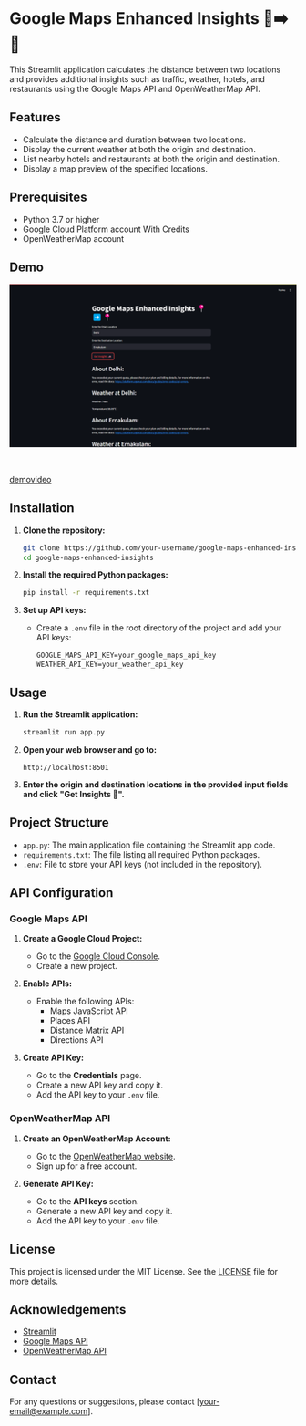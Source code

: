 # Google Maps Enhanced Insights 📍➡️📍

This Streamlit application calculates the distance between two locations and provides additional insights such as traffic, weather, hotels, and restaurants using the Google Maps API and OpenWeatherMap API.

## Features

- Calculate the distance and duration between two locations.
- Display the current weather at both the origin and destination.
- List nearby hotels and restaurants at both the origin and destination.
- Display a map preview of the specified locations.

## Prerequisites

- Python 3.7 or higher
- Google Cloud Platform account With Credits 
- OpenWeatherMap account

## Demo

 ![screenshot2](https://github.com/yadhukrishnx/Mapinsights/blob/master/images/demo.png)
 

<br>

[demovideo](https://github.com/yadhukrishnx/Mapinsights/blob/master/images/demovid.mp4)


## Installation

1. **Clone the repository:**

    ```bash
    git clone https://github.com/your-username/google-maps-enhanced-insights.git
    cd google-maps-enhanced-insights
    ```

2. **Install the required Python packages:**

    ```bash
    pip install -r requirements.txt
    ```

3. **Set up API keys:**

    - Create a `.env` file in the root directory of the project and add your API keys:

        ```plaintext
        GOOGLE_MAPS_API_KEY=your_google_maps_api_key
        WEATHER_API_KEY=your_weather_api_key
        ```

## Usage

1. **Run the Streamlit application:**

    ```bash
    streamlit run app.py
    ```

2. **Open your web browser and go to:**

    ```
    http://localhost:8501
    ```

3. **Enter the origin and destination locations in the provided input fields and click "Get Insights 🚗".**

## Project Structure

- `app.py`: The main application file containing the Streamlit app code.
- `requirements.txt`: The file listing all required Python packages.
- `.env`: File to store your API keys (not included in the repository).

## API Configuration

### Google Maps API

1. **Create a Google Cloud Project:**

    - Go to the [Google Cloud Console](https://console.cloud.google.com/).
    - Create a new project.

2. **Enable APIs:**

    - Enable the following APIs:
        - Maps JavaScript API
        - Places API
        - Distance Matrix API
        - Directions API

3. **Create API Key:**

    - Go to the **Credentials** page.
    - Create a new API key and copy it.
    - Add the API key to your `.env` file.

### OpenWeatherMap API

1. **Create an OpenWeatherMap Account:**

    - Go to the [OpenWeatherMap website](https://openweathermap.org/).
    - Sign up for a free account.

2. **Generate API Key:**

    - Go to the **API keys** section.
    - Generate a new API key and copy it.
    - Add the API key to your `.env` file.

## License

This project is licensed under the MIT License. See the [LICENSE](LICENSE) file for more details.

## Acknowledgements

- [Streamlit](https://www.streamlit.io/)
- [Google Maps API](https://developers.google.com/maps/documentation)
- [OpenWeatherMap API](https://openweathermap.org/api)

## Contact

For any questions or suggestions, please contact [your-email@example.com].

